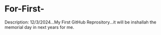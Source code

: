 # For-First-
Description: 12/3/2024...My First GitHub Reprository...it will be inshallah the memorial day in next years for me. 
